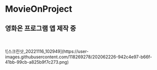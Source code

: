 # MovieOnProject
<h2>영화온 프로그램 앱 제작 중</h2><br><br>
![스크린샷_20221116_102949](https://user-images.githubusercontent.com/118269278/202062226-942c4e97-b66f-41bb-99cb-a825b9f7c273.png)
